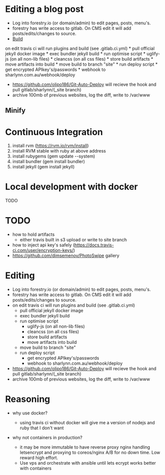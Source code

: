 # Editing a blog post

* Log into forestry.io (or domain/admin) to edit pages, posts, menu's.
* forestry has write access to gitlab.  On CMS edit it will add posts/edits/changes to source.
* [Build](Build)


on edit travis ci will run plugins and build (see .gitlab.ci.yml)
    * pull official jekyll docker image
    * exec bundler jekyll build
    * run optimise script
        * uglify-js (on all non-lib files)
        * cleancss (on all css files)
        * store build artifacts
        * move artifacts into build
    * move build to branch "site"
    * run deploy script
        * get encrypted APIkey's/passwords
        * webhook to sharlynn.com.au/webhook/deploy
* https://github.com/olipo186/Git-Auto-Deploy will recieve the hook and pull gitlab/sharlynn/(_site branch)
* archive 100mb of previous websites, log the diff, write to /var/www

## Minify
# Continuous Integration

1. install rvm (https://rvm.io/rvm/install)
2. install RVM stable with ruby at above address
3. install rubygems (gem update --system)
4. install bundler (gem install bundler)
5. install jekyll (gem install jekyll)

# Local development with docker

TODO

# TODO

* how to hold artifacts
    * either travis built in s3 upload or write to site branch
* how to inject api key's safely (https://docs.travis-ci.com/user/encryption-keys/)
* https://github.com/dimsemenov/PhotoSwipe gallery

# Editing

* Log into forestry.io (or domain/admin) to edit pages, posts, menu's.
* forestry has write access to gitlab.  On CMS edit it will add posts/edits/changes to source.
* on edit travis ci will run plugins and build (see .gitlab.ci.yml)
    * pull official jekyll docker image
    * exec bundler jekyll build
    * run optimise script
        * uglify-js (on all non-lib files)
        * cleancss (on all css files)
        * store build artifacts
        * move artifacts into build
    * move build to branch "site"
    * run deploy script
        * get encrypted APIkey's/passwords
        * webhook to sharlynn.com.au/webhook/deploy
* https://github.com/olipo186/Git-Auto-Deploy will recieve the hook and pull gitlab/sharlynn/(_site branch)
* archive 100mb of previous websites, log the diff, write to /var/www

# Reasoning

* why use docker?
    * using travis ci without docker will give me a version of nodejs and ruby that I don't want

* why not containers in production?
    * it may be more immutable to have reverse proxy nginx handling letsencrypt and proxying to coreos/nginx A/B for no down time.  Low reward high effort.
    * Use vps and orchestrate with ansible until lets ecrypt works better with containers 
